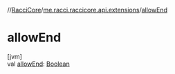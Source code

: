 //[RacciCore](../../index.md)/[me.racci.raccicore.api.extensions](index.md)/[allowEnd](allow-end.md)

# allowEnd

[jvm]\
val [allowEnd](allow-end.md): [Boolean](https://kotlinlang.org/api/latest/jvm/stdlib/kotlin/-boolean/index.html)
